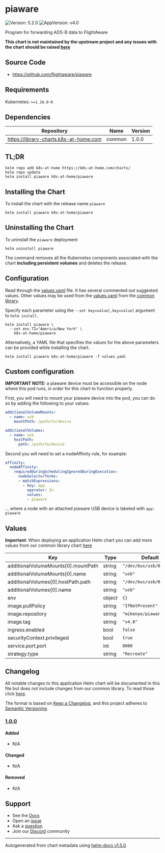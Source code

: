 # piaware

![Version: 5.2.0](https://img.shields.io/badge/Version-5.2.0-informational?style=flat-square) ![AppVersion: v4.0](https://img.shields.io/badge/AppVersion-v4.0-informational?style=flat-square)

Program for forwarding ADS-B data to FlightAware

**This chart is not maintained by the upstream project and any issues with the chart should be raised [here](https://github.com/k8s-at-home/charts/issues/new/choose)**

## Source Code

* <https://github.com/flightaware/piaware>

## Requirements

Kubernetes: `>=1.16.0-0`

## Dependencies

| Repository | Name | Version |
|------------|------|---------|
| https://library-charts.k8s-at-home.com | common | 1.0.0 |

## TL;DR

```console
helm repo add k8s-at-home https://k8s-at-home.com/charts/
helm repo update
helm install piaware k8s-at-home/piaware
```

## Installing the Chart

To install the chart with the release name `piaware`

```console
helm install piaware k8s-at-home/piaware
```

## Uninstalling the Chart

To uninstall the `piaware` deployment

```console
helm uninstall piaware
```

The command removes all the Kubernetes components associated with the chart **including persistent volumes** and deletes the release.

## Configuration

Read through the [values.yaml](./values.yaml) file. It has several commented out suggested values.
Other values may be used from the [values.yaml](../common/values.yaml) from the [common library](../common).

Specify each parameter using the `--set key=value[,key=value]` argument to `helm install`.

```console
helm install piaware \
  --set env.TZ="America/New York" \
    k8s-at-home/piaware
```

Alternatively, a YAML file that specifies the values for the above parameters can be provided while installing the chart.

```console
helm install piaware k8s-at-home/piaware -f values.yaml
```

## Custom configuration

**IMPORTANT NOTE:** a piaware device must be accessible on the node where this pod runs, in order for this chart to function properly.

First, you will need to mount your piaware device into the pod, you can do so by adding the following to your values:

```yaml
additionalVolumeMounts:
  - name: usb
    mountPath: /path/to/device

additionalVolumes:
  - name: usb
    hostPath:
      path: /path/to/device
```

Second you will need to set a nodeAffinity rule, for example:

```yaml
affinity:
  nodeAffinity:
    requiredDuringSchedulingIgnoredDuringExecution:
      nodeSelectorTerms:
      - matchExpressions:
        - key: app
          operator: In
          values:
          - piaware
```

... where a node with an attached piaware USB device is labeled with `app: piaware`

## Values

**Important**: When deploying an application Helm chart you can add more values from our common library chart [here](https://github.com/k8s-at-home/charts/tree/master/charts/common/)

| Key | Type | Default | Description |
|-----|------|---------|-------------|
| additionalVolumeMounts[0].mountPath | string | `"/dev/bus/usb/001/004"` |  |
| additionalVolumeMounts[0].name | string | `"usb"` |  |
| additionalVolumes[0].hostPath.path | string | `"/dev/bus/usb/001/004"` |  |
| additionalVolumes[0].name | string | `"usb"` |  |
| env | object | `{}` |  |
| image.pullPolicy | string | `"IfNotPresent"` |  |
| image.repository | string | `"mikenye/piaware"` |  |
| image.tag | string | `"v4.0"` |  |
| ingress.enabled | bool | `false` |  |
| securityContext.privileged | bool | `true` |  |
| service.port.port | int | `8080` |  |
| strategy.type | string | `"Recreate"` |  |

## Changelog

All notable changes to this application Helm chart will be documented in this file but does not include changes from our common library. To read those click [here](https://github.com/k8s-at-home/library-charts/tree/main/charts/stable/common#changelog).

The format is based on [Keep a Changelog](https://keepachangelog.com/en/1.0.0/), and this project adheres to [Semantic Versioning](https://semver.org/spec/v2.0.0.html).

### [1.0.0]

#### Added

- N/A

#### Changed

- N/A

#### Removed

- N/A

[1.0.0]: #1.0.0

## Support

- See the [Docs](https://docs.k8s-at-home.com/our-helm-charts/getting-started/)
- Open an [issue](https://github.com/k8s-at-home/charts/issues/new/choose)
- Ask a [question](https://github.com/k8s-at-home/organization/discussions)
- Join our [Discord](https://discord.gg/sTMX7Vh) community

----------------------------------------------
Autogenerated from chart metadata using [helm-docs v1.5.0](https://github.com/norwoodj/helm-docs/releases/v1.5.0)